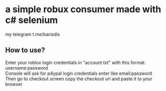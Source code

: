 # a simple robux consumer made with c# selenium 
my telegram t.me/barisdls   
## How to use?

 Enter your roblox login credentials in "account.txt" with this format: username:password <br/>
 Console will ask for p4ypal login credentials enter like email:password <br/>
 Then go to checkout screen copy the checkout url and paste it to your browser <br/>

